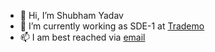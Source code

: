 - 👋 Hi, I’m Shubham Yadav
- 🌱 I’m currently working as SDE-1 at [Trademo](https://www.trademo.com/)
- 📫 I am best reached via [email](mailto:subhamyadav580@gmail.com)

<!---
subhamyadav580/subhamyadav580 is a ✨ special ✨ repository because its `README.md` (this file) appears on your GitHub profile.
You can click the Preview link to take a look at your changes.
--->
